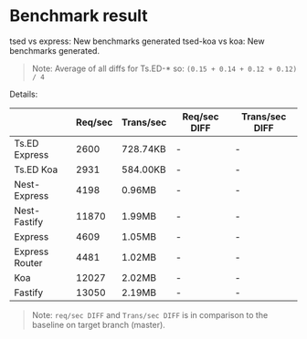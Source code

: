 # Benchmark result

tsed vs express: New benchmarks generated
tsed-koa vs koa: New benchmarks generated.

> Note: 
> Average of all diffs for Ts.ED-* so: `(0.15 + 0.14 + 0.12 + 0.12) / 4`

Details:

|                | Req/sec | Trans/sec | Req/sec DIFF | Trans/sec DIFF |
| -------------- | ------- | --------- | ------------ | -------------- |
| Ts.ED Express  | 2600    | 728.74KB  | -            | -              |
| Ts.ED Koa      | 2931    | 584.00KB  | -            | -              |
| Nest-Express   | 4198    | 0.96MB    | -            | -              |
| Nest-Fastify   | 11870   | 1.99MB    | -            | -              |
| Express        | 4609    | 1.05MB    | -            | -              |
| Express Router | 4481    | 1.02MB    | -            | -              |
| Koa            | 12027   | 2.02MB    | -            | -              |
| Fastify        | 13050   | 2.19MB    | -            | -              |

> Note:
> `req/sec DIFF` and `Trans/sec DIFF` is in comparison to the baseline on target branch (master).